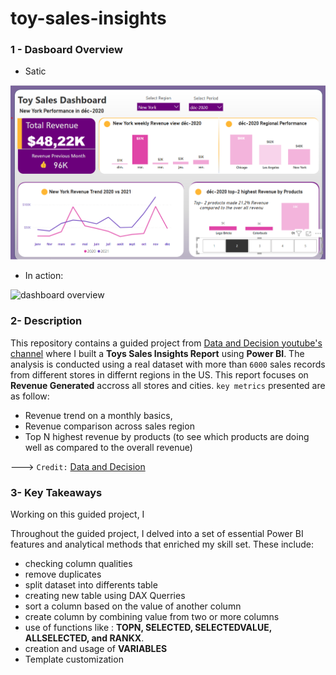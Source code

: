 # toy-sales-insights

### 1 - Dasboard Overview

- Satic

![dashboard overview](toy-sales-report.png)

- In action:

![dashboard overview](toy-sales-report.gif)


### 2- Description

This repository contains a guided project from [Data and Decision youtube's channel](https://m.youtube.com/watch?v=7EEGhZb2WKY) where I built a **Toys Sales Insights Report** using **Power BI**. The analysis is conducted using a real dataset with more than `6000` sales records from different stores in differnt regions in the US. This report focuses on **Revenue Generated** accross all stores and cities.  `key metrics` presented are as follow:

- Revenue trend on a monthly basics,
- Revenue comparison across sales region
- Top N highest revenue by products (to see which products are doing well as compared to the overall revenue)

---> `Credit:` [Data and Decision](https://m.youtube.com/@datalab365)

### 3- Key Takeaways

Working on this guided project, I

Throughout the guided project, I delved into a set of essential Power BI features and analytical methods that enriched my skill set. These include:

- checking column qualities
- remove duplicates
- split dataset into differents table
- creating new table using DAX Querries
- sort  a column based on the value of another column
- create column by combining value from two or more columns
- use of functions like : **TOPN, SELECTED, SELECTEDVALUE, ALLSELECTED, and RANKX**. 
- creation and usage of **VARIABLES**
- Template customization


